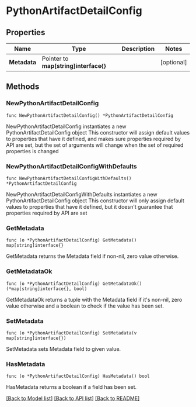 # PythonArtifactDetailConfig

## Properties

Name | Type | Description | Notes
------------ | ------------- | ------------- | -------------
**Metadata** | Pointer to **map[string]interface{}** |  | [optional] 

## Methods

### NewPythonArtifactDetailConfig

`func NewPythonArtifactDetailConfig() *PythonArtifactDetailConfig`

NewPythonArtifactDetailConfig instantiates a new PythonArtifactDetailConfig object
This constructor will assign default values to properties that have it defined,
and makes sure properties required by API are set, but the set of arguments
will change when the set of required properties is changed

### NewPythonArtifactDetailConfigWithDefaults

`func NewPythonArtifactDetailConfigWithDefaults() *PythonArtifactDetailConfig`

NewPythonArtifactDetailConfigWithDefaults instantiates a new PythonArtifactDetailConfig object
This constructor will only assign default values to properties that have it defined,
but it doesn't guarantee that properties required by API are set

### GetMetadata

`func (o *PythonArtifactDetailConfig) GetMetadata() map[string]interface{}`

GetMetadata returns the Metadata field if non-nil, zero value otherwise.

### GetMetadataOk

`func (o *PythonArtifactDetailConfig) GetMetadataOk() (*map[string]interface{}, bool)`

GetMetadataOk returns a tuple with the Metadata field if it's non-nil, zero value otherwise
and a boolean to check if the value has been set.

### SetMetadata

`func (o *PythonArtifactDetailConfig) SetMetadata(v map[string]interface{})`

SetMetadata sets Metadata field to given value.

### HasMetadata

`func (o *PythonArtifactDetailConfig) HasMetadata() bool`

HasMetadata returns a boolean if a field has been set.


[[Back to Model list]](../README.md#documentation-for-models) [[Back to API list]](../README.md#documentation-for-api-endpoints) [[Back to README]](../README.md)


